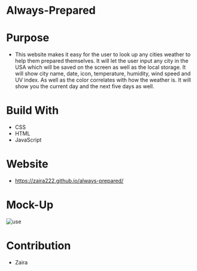 # Always-Prepared

# Purpose 
* This website makes it easy for the user to look up any cities weather to help them 
prepared themselves. It will let the user input any city in the USA which will be saved
on the screen as well as the local storage. It will show city name, date, icon, temperature,
humidity, wind speed and UV index. As well as the color correlates with how the weather is.
It will show you the current day and  the next five days as well.

# Build With
* CSS
* HTML
* JavaScript

# Website
* https://zaira222.github.io/always-prepared/
# Mock-Up
![use](https://user-images.githubusercontent.com/94399039/149683750-ae432f77-be4d-432d-8eb8-cae641390771.png)

# Contribution
* Zaira
